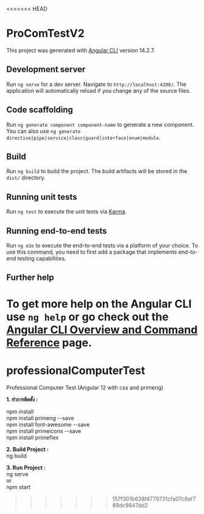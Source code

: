 <<<<<<< HEAD
# ProComTestV2

This project was generated with [Angular CLI](https://github.com/angular/angular-cli) version 14.2.7.

## Development server

Run `ng serve` for a dev server. Navigate to `http://localhost:4200/`. The application will automatically reload if you change any of the source files.

## Code scaffolding

Run `ng generate component component-name` to generate a new component. You can also use `ng generate directive|pipe|service|class|guard|interface|enum|module`.

## Build

Run `ng build` to build the project. The build artifacts will be stored in the `dist/` directory.

## Running unit tests

Run `ng test` to execute the unit tests via [Karma](https://karma-runner.github.io).

## Running end-to-end tests

Run `ng e2e` to execute the end-to-end tests via a platform of your choice. To use this command, you need to first add a package that implements end-to-end testing capabilities.

## Further help

To get more help on the Angular CLI use `ng help` or go check out the [Angular CLI Overview and Command Reference](https://angular.io/cli) page.
=======
# professionalComputerTest
 Professional Computer Test (Angular 12 with css and primeng)

**1. ทำการติดตั้ง :** <br>

npm install <br>
npm install primeng --save <br>
npm install font-awesome --save <br>
npm install primeicons --save <br>
npm install primeflex <br>

**2. Build Project :** <br>
ng build <br>

**3. Run Project :** <br>
ng serve <br>
or <br>
npm start
>>>>>>> 157f301b638f4779731cfa07c8af789dc9847dd2
